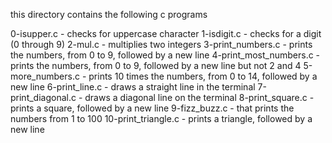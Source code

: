 this directory contains the following c programs

0-isupper.c - checks for uppercase character
1-isdigit.c - checks for a digit (0 through 9)
2-mul.c - multiplies two integers
3-print_numbers.c - prints the numbers, from 0 to 9, followed by a new line
4-print_most_numbers.c - prints the numbers, from 0 to 9, followed by a new line
but not 2 and 4
5-more_numbers.c - prints 10 times the numbers, from 0 to 14, followed by a new
line
6-print_line.c - draws a straight line in the terminal
7-print_diagonal.c - draws a diagonal line on the terminal
8-print_square.c - prints a square, followed by a new line
9-fizz_buzz.c - that prints the numbers from 1 to 100
10-print_triangle.c - prints a triangle, followed by a new line
